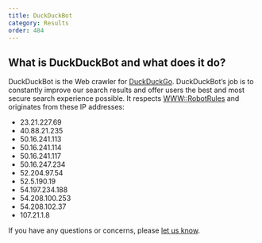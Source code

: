 ```yaml
---
title: DuckDuckBot
category: Results
order: 484
---
```


## What is DuckDuckBot and what does it do?

DuckDuckBot is the Web crawler for <a href="https://duckduckgo.com">DuckDuckGo</a>.
DuckDuckBot’s job is to constantly improve our search results and offer users the best and most secure search experience possible. It respects <a href="https://metacpan.org/module/WWW::RobotRules">WWW::RobotRules</a> and originates from these IP addresses:

- 23.21.227.69
- 40.88.21.235
- 50.16.241.113
- 50.16.241.114
- 50.16.241.117
- 50.16.247.234
- 52.204.97.54
- 52.5.190.19
- 54.197.234.188
- 54.208.100.253
- 54.208.102.37 
- 107.21.1.8

If you have any questions or concerns, please <a href="https://duckduckgo.com/feedback">let us know</a>.

